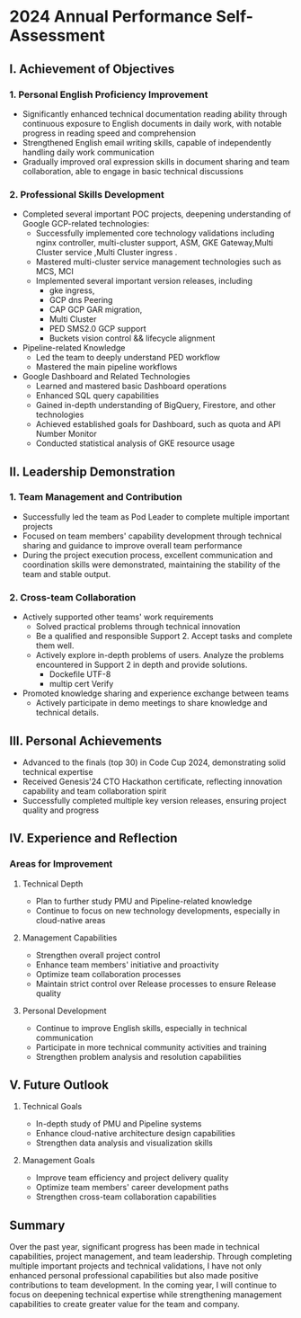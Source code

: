 # 2024 Annual Performance Self-Assessment

## I. Achievement of Objectives

### 1. Personal English Proficiency Improvement

- Significantly enhanced technical documentation reading ability through continuous exposure to English documents in daily work, with notable progress in reading speed and comprehension
- Strengthened English email writing skills, capable of independently handling daily work communication
- Gradually improved oral expression skills in document sharing and team collaboration, able to engage in basic technical discussions

### 2. Professional Skills Development

- Completed several important POC projects, deepening understanding of Google GCP-related technologies:
  - Successfully implemented core technology validations including nginx controller, multi-cluster support, ASM, GKE Gateway,Multi Cluster service ,Multi Cluster ingress .
  - Mastered multi-cluster service management technologies such as MCS, MCI
  - Implemented several important version releases, including
    - gke ingress,
    - GCP dns Peering
    - CAP GCP GAR migration,
    - Multi Cluster
    - PED SMS2.0 GCP support
    - Buckets vision control && lifecycle alignment
- Pipeline-related Knowledge
  - Led the team to deeply understand PED workflow
  - Mastered the main pipeline workflows
- Google Dashboard and Related Technologies
  - Learned and mastered basic Dashboard operations
  - Enhanced SQL query capabilities
  - Gained in-depth understanding of BigQuery, Firestore, and other technologies
  - Achieved established goals for Dashboard, such as quota and API Number Monitor
  - Conducted statistical analysis of GKE resource usage

## II. Leadership Demonstration

### 1. Team Management and Contribution

- Successfully led the team as Pod Leader to complete multiple important projects
- Focused on team members' capability development through technical sharing and guidance to improve overall team performance
- During the project execution process, excellent communication and coordination skills were demonstrated, maintaining the stability of the team and stable output.

### 2. Cross-team Collaboration

- Actively supported other teams' work requirements
  - Solved practical problems through technical innovation
  - Be a qualified and responsible Support 2. Accept tasks and complete them well.
  - Actively explore in-depth problems of users. Analyze the problems encountered in Support 2 in depth and provide solutions.
    - Dockefile UTF-8
    - multip cert Verify
- Promoted knowledge sharing and experience exchange between teams
  - Actively participate in demo meetings to share knowledge and technical details.

## III. Personal Achievements

- Advanced to the finals (top 30) in Code Cup 2024, demonstrating solid technical expertise
- Received Genesis'24 CTO Hackathon certificate, reflecting innovation capability and team collaboration spirit
- Successfully completed multiple key version releases, ensuring project quality and progress

## IV. Experience and Reflection

### Areas for Improvement

1. Technical Depth

   - Plan to further study PMU and Pipeline-related knowledge
   - Continue to focus on new technology developments, especially in cloud-native areas

2. Management Capabilities

   - Strengthen overall project control
   - Enhance team members' initiative and proactivity
   - Optimize team collaboration processes
   - Maintain strict control over Release processes to ensure Release quality

3. Personal Development
   - Continue to improve English skills, especially in technical communication
   - Participate in more technical community activities and training
   - Strengthen problem analysis and resolution capabilities

## V. Future Outlook

1. Technical Goals

   - In-depth study of PMU and Pipeline systems
   - Enhance cloud-native architecture design capabilities
   - Strengthen data analysis and visualization skills

2. Management Goals
   - Improve team efficiency and project delivery quality
   - Optimize team members' career development paths
   - Strengthen cross-team collaboration capabilities

## Summary

Over the past year, significant progress has been made in technical capabilities, project management, and team leadership. Through completing multiple important projects and technical validations, I have not only enhanced personal professional capabilities but also made positive contributions to team development. In the coming year, I will continue to focus on deepening technical expertise while strengthening management capabilities to create greater value for the team and company.
